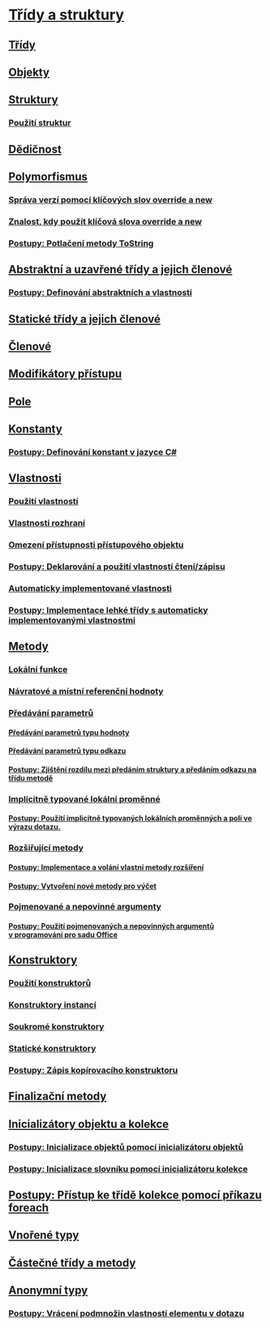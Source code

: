 # [Třídy a struktury](index.md)
## [Třídy](classes.md)
## [Objekty](objects.md)
## [Struktury](structs.md)
### [Použití struktur](using-structs.md)
## [Dědičnost](inheritance.md)
## [Polymorfismus](polymorphism.md)
### [Správa verzí pomocí klíčových slov override a new](versioning-with-the-override-and-new-keywords.md)
### [Znalost, kdy použít klíčová slova override a new](knowing-when-to-use-override-and-new-keywords.md)
### [Postupy: Potlačení metody ToString](how-to-override-the-tostring-method.md)
## [Abstraktní a uzavřené třídy a jejich členové](abstract-and-sealed-classes-and-class-members.md)
### [Postupy: Definování abstraktních a vlastností](how-to-define-abstract-properties.md)
## [Statické třídy a jejich členové](static-classes-and-static-class-members.md)
## [Členové](members.md)
## [Modifikátory přístupu](access-modifiers.md)
## [Pole](fields.md)
## [Konstanty](constants.md)
### [Postupy: Definování konstant v jazyce C#](how-to-define-constants.md)
## [Vlastnosti](properties.md)
### [Použití vlastností](using-properties.md)
### [Vlastnosti rozhraní](interface-properties.md)
### [Omezení přístupnosti přístupového objektu](restricting-accessor-accessibility.md)
### [Postupy: Deklarování a použití vlastností čtení/zápisu](how-to-declare-and-use-read-write-properties.md)
### [Automaticky implementované vlastnosti](auto-implemented-properties.md)
### [Postupy: Implementace lehké třídy s automaticky implementovanými vlastnostmi](how-to-implement-a-lightweight-class-with-auto-implemented-properties.md)
## [Metody](methods.md)
### [Lokální funkce](local-functions.md)
### [Návratové a místní referenční hodnoty](ref-returns.md)
### [Předávání parametrů](passing-parameters.md)
#### [Předávání parametrů typu hodnoty](passing-value-type-parameters.md)
#### [Předávání parametrů typu odkazu](passing-reference-type-parameters.md)
#### [Postupy: Zjištění rozdílu mezi předáním struktury a předáním odkazu na třídu metodě](how-to-know-the-difference-passing-a-struct-and-passing-a-class-to-a-method.md)
### [Implicitně typované lokální proměnné](implicitly-typed-local-variables.md)
#### [Postupy: Použití implicitně typovaných lokálních proměnných a polí ve výrazu dotazu.](how-to-use-implicitly-typed-local-variables-and-arrays-in-a-query-expression.md)
### [Rozšiřující metody](extension-methods.md)
#### [Postupy: Implementace a volání vlastní metody rozšíření](how-to-implement-and-call-a-custom-extension-method.md)
#### [Postupy: Vytvoření nové metody pro výčet](how-to-create-a-new-method-for-an-enumeration.md)
### [Pojmenované a nepovinné argumenty](named-and-optional-arguments.md)
#### [Postupy: Použití pojmenovaných a nepovinných argumentů v programování pro sadu Office](how-to-use-named-and-optional-arguments-in-office-programming.md)
## [Konstruktory](constructors.md)
### [Použití konstruktorů](using-constructors.md)
### [Konstruktory instancí](instance-constructors.md)
### [Soukromé konstruktory](private-constructors.md)
### [Statické konstruktory](static-constructors.md)
### [Postupy: Zápis kopírovacího konstruktoru](how-to-write-a-copy-constructor.md)
## [Finalizační metody](destructors.md)
## [Inicializátory objektu a kolekce](object-and-collection-initializers.md)
### [Postupy: Inicializace objektů pomocí inicializátoru objektů](how-to-initialize-objects-by-using-an-object-initializer.md)
### [Postupy: Inicializace slovníku pomocí inicializátoru kolekce](how-to-initialize-a-dictionary-with-a-collection-initializer.md)
## [Postupy: Přístup ke třídě kolekce pomocí příkazu foreach](how-to-access-a-collection-class-with-foreach.md)
## [Vnořené typy](nested-types.md)
## [Částečné třídy a metody](partial-classes-and-methods.md)
## [Anonymní typy](anonymous-types.md)
### [Postupy: Vrácení podmnožin vlastností elementu v dotazu](how-to-return-subsets-of-element-properties-in-a-query.md)
